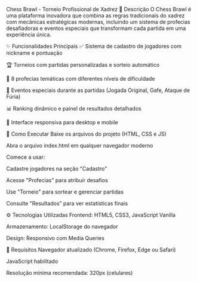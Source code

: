 Chess Brawl - Torneio Profissional de Xadrez
📝 Descrição
O Chess Brawl é uma plataforma inovadora que combina as regras tradicionais do xadrez com mecânicas estratégicas modernas, incluindo um sistema de profecias desafiadoras e eventos especiais que transformam cada partida em uma experiência única.

✨ Funcionalidades Principais
✅ Sistema de cadastro de jogadores com nickname e pontuação

🏆 Torneios com partidas personalizadas e sorteio automático

🔮 8 profecias temáticas com diferentes níveis de dificuldade

🎯 Eventos especiais durante as partidas (Jogada Original, Gafe, Ataque de Fúria)

📊 Ranking dinâmico e painel de resultados detalhados

📱 Interface responsiva para desktop e mobile

🚀 Como Executar
Baixe os arquivos do projeto (HTML, CSS e JS)

Abra o arquivo index.html em qualquer navegador moderno

Comece a usar:

Cadastre jogadores na seção "Cadastro"

Acesse "Profecias" para atribuir desafios

Use "Torneio" para sortear e gerenciar partidas

Consulte "Resultados" para ver estatísticas finais

⚙️ Tecnologias Utilizadas
Frontend: HTML5, CSS3, JavaScript Vanilla

Armazenamento: LocalStorage do navegador

Design: Responsivo com Media Queries

📌 Requisitos
Navegador atualizado (Chrome, Firefox, Edge ou Safari)

JavaScript habilitado

Resolução mínima recomendada: 320px (celulares)
